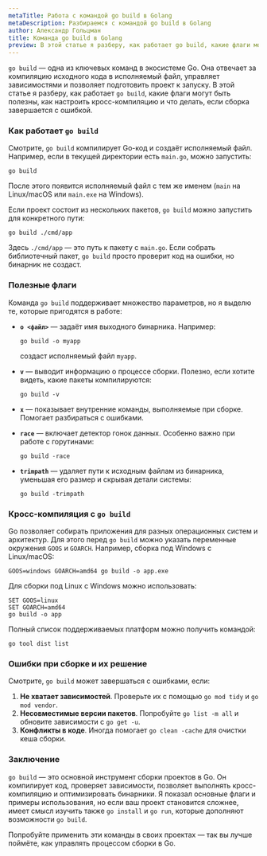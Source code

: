 ```yaml
---
metaTitle: Работа с командой go build в Golang
metaDescription: Разбираемся c командой go build в Golang
author: Александр Гольцман
title: Команда go build в Golang
preview: В этой статье я разберу, как работает go build, какие флаги могут быть полезны, как настроить кросс-компиляцию и что делать, если сборка завершается с ошибкой.
---
```


`go build` — одна из ключевых команд в экосистеме Go. Она отвечает за компиляцию исходного кода в исполняемый файл, управляет зависимостями и позволяет подготовить проект к запуску. В этой статье я разберу, как работает `go build`, какие флаги могут быть полезны, как настроить кросс-компиляцию и что делать, если сборка завершается с ошибкой.

### Как работает `go build`

Смотрите, `go build` компилирует Go-код и создаёт исполняемый файл. Например, если в текущей директории есть `main.go`, можно запустить:

```
go build
```

После этого появится исполняемый файл с тем же именем (`main` на Linux/macOS или `main.exe` на Windows).

Если проект состоит из нескольких пакетов, `go build` можно запустить для конкретного пути:

```
go build ./cmd/app
```

Здесь `./cmd/app` — это путь к пакету с `main.go`. Если собрать библиотечный пакет, `go build` просто проверит код на ошибки, но бинарник не создаст.

### Полезные флаги

Команда `go build` поддерживает множество параметров, но я выделю те, которые пригодятся в работе:

- **`o <файл>`** — задаёт имя выходного бинарника. Например:
    
    ```
    go build -o myapp
    ```
    
    создаст исполняемый файл `myapp`.
    
- **`v`** — выводит информацию о процессе сборки. Полезно, если хотите видеть, какие пакеты компилируются:
    
    ```
    go build -v
    ```
    
- **`x`** — показывает внутренние команды, выполняемые при сборке. Помогает разбираться с ошибками.
- **`race`** — включает детектор гонок данных. Особенно важно при работе с горутинами:
    
    ```
    go build -race
    ```
    
- **`trimpath`** — удаляет пути к исходным файлам из бинарника, уменьшая его размер и скрывая детали системы:
    
    ```
    go build -trimpath
    ```
    

### Кросс-компиляция с `go build`

Go позволяет собирать приложения для разных операционных систем и архитектур. Для этого перед `go build` можно указать переменные окружения `GOOS` и `GOARCH`. Например, сборка под Windows с Linux/macOS:

```
GOOS=windows GOARCH=amd64 go build -o app.exe
```

Для сборки под Linux с Windows можно использовать:

```
SET GOOS=linux
SET GOARCH=amd64
go build -o app
```

Полный список поддерживаемых платформ можно получить командой:

```
go tool dist list
```

### Ошибки при сборке и их решение

Смотрите, `go build` может завершаться с ошибками, если:

1. **Не хватает зависимостей**. Проверьте их с помощью `go mod tidy` и `go mod vendor`.
2. **Несовместимые версии пакетов**. Попробуйте `go list -m all` и обновите зависимости с `go get -u`.
3. **Конфликты в коде**. Иногда помогает `go clean -cache` для очистки кеша сборки.

### Заключение

`go build` — это основной инструмент сборки проектов в Go. Он компилирует код, проверяет зависимости, позволяет выполнять кросс-компиляцию и оптимизировать бинарники. Я показал основные флаги и примеры использования, но если ваш проект становится сложнее, имеет смысл изучить также `go install` и `go run`, которые дополняют возможности `go build`.

Попробуйте применить эти команды в своих проектах — так вы лучше поймёте, как управлять процессом сборки в Go.
